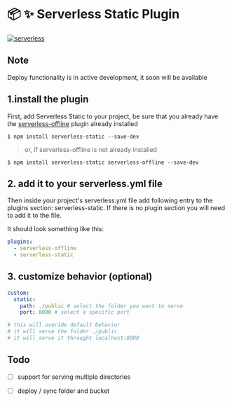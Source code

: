 # :package: :sparkles: Serverless Static Plugin
[![serverless](http://public.serverless.com/badges/v3.svg)](http://www.serverless.com)

## Note
Deploy functionality is in active development, it soon will be available

## 1.install the plugin
First, add Serverless Static to your project, be sure that you already have the [serverless-offline](https://github.com/dherault/serverless-offline) plugin already installed

```
$ npm install serverless-static --save-dev
```
> or, if serverless-offline is not already installed
```
$ npm install serverless-static serverless-offline --save-dev
```
## 2. add it to your serverless.yml file

Then inside your project's serverless.yml file add following entry to the plugins section: serverless-static. If there is no plugin section you will need to add it to the file.

It should look something like this:

```YAML
plugins:
  - serverless-offline
  - serverless-static 
```

## 3. customize behavior (optional)
```YAML
custom:
  static:
    path: ./public # select the folder you want to serve
    port: 8000 # select a specific port 

# this will overide default behavior
# it will serve the folder ./public
# it will serve it throught localhost:8000
```


## Todo

- [ ] support for serving multiple directories
- [ ] deploy / sync folder and bucket

